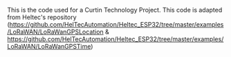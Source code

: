This is the code used for a Curtin Technology Project. This code is adapted from Heltec's repository (https://github.com/HelTecAutomation/Heltec_ESP32/tree/master/examples/LoRaWAN/LoRaWanGPSLocation & https://github.com/HelTecAutomation/Heltec_ESP32/tree/master/examples/LoRaWAN/LoRaWanGPSTime)
